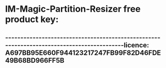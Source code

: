 # IM-Magic-Partition-Resizer free product key:
------------------------------------------------------------------------------------------licence: A697BB95E660F944123217247FB99F82D46FDE49B68BD966FF5B
------------------------------------------------------------------------------------------
